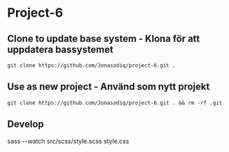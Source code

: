 # Project-6

## Clone to update base system - Klona för att uppdatera bassystemet
`git clone https://github.com/Jonasodiq/project-6.git .`
## Use as new project - Använd som nytt projekt
`git clone https://github.com/Jonasodiq/project-6.git . && rm -rf .git`

## Develop
sass --watch src/scss/style.scss style.css
